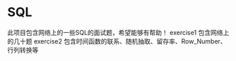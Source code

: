 # SQL

此项目包含网络上的一些SQL的面试题，希望能够有帮助！
exercise1 包含网络上的几十题
exercise2 包含时间函数的联系、随机抽取、留存率、Row_Number、行列转换等
